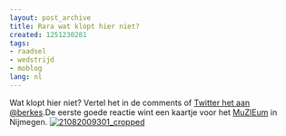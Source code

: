 ```yaml
---
layout: post_archive
title: Rara wat klopt hier niet?
created: 1251230281
tags:
- raadsel
- wedstrijd
- moblog
lang: nl
---
```

Wat klopt hier niet? Vertel het in de comments of [Twitter het aan @berkes](http://twitter.com/?status=@berkes,%20ik%20denk).De eerste goede reactie wint een kaartje voor het [MuZIEum](http://www.muzieum.nl/) in Nijmegen. [![21082009301_cropped](http://flickr.webschuur.com//data/moblog/web/21082009301_cropped.jpg "21082009301_cropped")](http://flickr.webschuur.com//moblog/#21082009301_cropped.jpg)<!--break-->

